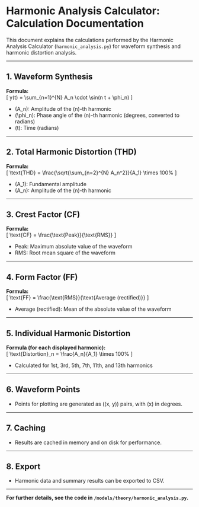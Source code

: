 # Harmonic Analysis Calculator: Calculation Documentation

This document explains the calculations performed by the Harmonic Analysis Calculator (`harmonic_analysis.py`) for waveform synthesis and harmonic distortion analysis.

---

## 1. Waveform Synthesis

**Formula:**  
\[
y(t) = \sum_{n=1}^{N} A_n \cdot \sin(n t + \phi_n)
\]
- \(A_n\): Amplitude of the \(n\)-th harmonic
- \(\phi_n\): Phase angle of the \(n\)-th harmonic (degrees, converted to radians)
- \(t\): Time (radians)

---

## 2. Total Harmonic Distortion (THD)

**Formula:**  
\[
\text{THD} = \frac{\sqrt{\sum_{n=2}^{N} A_n^2}}{A_1} \times 100\%
\]
- \(A_1\): Fundamental amplitude
- \(A_n\): Amplitude of the \(n\)-th harmonic

---

## 3. Crest Factor (CF)

**Formula:**  
\[
\text{CF} = \frac{\text{Peak}}{\text{RMS}}
\]
- Peak: Maximum absolute value of the waveform
- RMS: Root mean square of the waveform

---

## 4. Form Factor (FF)

**Formula:**  
\[
\text{FF} = \frac{\text{RMS}}{\text{Average (rectified)}}
\]
- Average (rectified): Mean of the absolute value of the waveform

---

## 5. Individual Harmonic Distortion

**Formula (for each displayed harmonic):**  
\[
\text{Distortion}_n = \frac{A_n}{A_1} \times 100\%
\]
- Calculated for 1st, 3rd, 5th, 7th, 11th, and 13th harmonics

---

## 6. Waveform Points

- Points for plotting are generated as \((x, y)\) pairs, with \(x\) in degrees.

---

## 7. Caching

- Results are cached in memory and on disk for performance.

---

## 8. Export

- Harmonic data and summary results can be exported to CSV.

---

**For further details, see the code in `/models/theory/harmonic_analysis.py`.**
